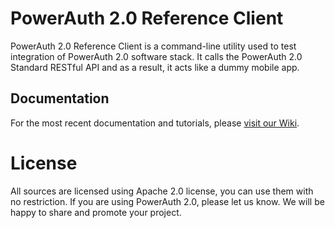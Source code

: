 # PowerAuth 2.0 Reference Client

PowerAuth 2.0 Reference Client is a command-line utility used to test integration of PowerAuth 2.0 software stack. It calls the PowerAuth 2.0 Standard RESTful API and as a result, it acts like a dummy mobile app.

## Documentation

For the most recent documentation and tutorials, please [visit our Wiki](https://github.com/lime-company/lime-security-powerauth-cmd/wiki).

# License

All sources are licensed using Apache 2.0 license, you can use them with no restriction. If you are using PowerAuth 2.0, please let us know. We will be happy to share and promote your project.
